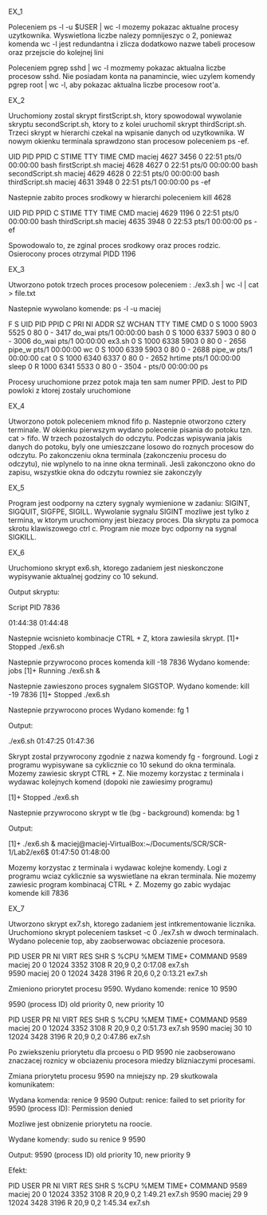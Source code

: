EX_1

Poleceniem ps -l -u $USER | wc -l mozemy pokazac aktualne procesy uzytkownika. Wyswietlona 
liczbe nalezy pomnijeszyc o 2, poniewaz komenda wc -l jest redundantna i zlicza dodatkowo 
nazwe tabeli procesow oraz przejscie do kolejnej lini

Poleceniem pgrep sshd | wc -l mozmemy pokazac aktualna liczbe procesow sshd. Nie posiadam konta
na panamincie, wiec uzylem komendy pgrep root | wc -l, aby pokazac aktualna liczbe procesow
root'a.

EX_2

Uruchomiony zostal skrypt firstScript.sh, ktory spowodowal wywolanie
skryptu secondScript.sh, ktory to z kolei uruchomil skrypt thirdScript.sh.
Trzeci skrypt w hierarchi czekal na wpisanie danych od uzytkownika.
W nowym okienku terminala sprawdzono stan procesow poleceniem ps -ef.

UID          PID    PPID  C STIME TTY          TIME CMD
maciej      4627    3456  0 22:51 pts/0    00:00:00 bash firstScript.sh
maciej      4628    4627  0 22:51 pts/0    00:00:00 bash secondScript.sh
maciej      4629    4628  0 22:51 pts/0    00:00:00 bash thirdScript.sh
maciej      4631    3948  0 22:51 pts/1    00:00:00 ps -ef

Nastepnie zabito proces srodkowy w hierarchi poleceniem kill 4628

UID          PID    PPID  C STIME TTY          TIME CMD
maciej      4629    1196  0 22:51 pts/0    00:00:00 bash thirdScript.sh
maciej      4635    3948  0 22:53 pts/1    00:00:00 ps -ef

Spowodowalo to, ze zginal proces srodkowy oraz proces rodzic.
Osierocony proces otrzymal PIDD 1196

EX_3

Utworzono potok trzech proces procesow poleceniem
: ./ex3.sh | wc -l | cat > file.txt

Nastepnie wywolano komende: ps -l -u maciej

F S   UID     PID    PPID  C PRI  NI ADDR SZ WCHAN  TTY          TIME CMD
0 S  1000    5903    5525  0  80   0 -  3417 do_wai pts/1    00:00:00 bash
0 S  1000    6337    5903  0  80   0 -  3006 do_wai pts/1    00:00:00 ex3.sh
0 S  1000    6338    5903  0  80   0 -  2656 pipe_w pts/1    00:00:00 wc
0 S  1000    6339    5903  0  80   0 -  2688 pipe_w pts/1    00:00:00 cat
0 S  1000    6340    6337  0  80   0 -  2652 hrtime pts/1    00:00:00 sleep
0 R  1000    6341    5533  0  80   0 -  3504 -      pts/0    00:00:00 ps

Procesy uruchomione przez potok maja ten sam numer PPID. Jest to PID powloki z 
ktorej zostaly uruchomione

EX_4

Utworzono potok poleceniem mknod fifo p. Nastepnie otworzono cztery terminale. W okienku
pierwszym wydano polecenie pisania do potoku tzn. cat > fifo. W trzech pozostalych do odczytu.
Podczas wpisywania jakis danych do potoku, byly one umieszczane losowo do roznych procesow
do odczytu. Po zakonczeniu okna terminala (zakonczeniu procesu do odczytu), nie wplynelo to
na inne okna terminali. Jesli zakonczono okno do zapisu, wszystkie okna do odczytu rowniez
sie zakonczyly

EX_5

Program jest oodporny na cztery sygnaly wymienione w zadaniu: SIGINT, SIGQUIT, SIGFPE, SIGILL.
Wywolanie sygnalu SIGINT mozliwe jest tylko z termina, w ktorym uruchomiony jest biezacy proces.
Dla skryptu za pomoca skrotu klawiszowego ctrl c. Program nie moze byc odporny na sygnal
SIGKILL.

EX_6

Uruchomiono skrypt ex6.sh, ktorego zadaniem jest nieskonczone wypisywanie
aktualnej godziny co 10 sekund.

Output skryptu:

Script PID 7836

 01:44:38
 01:44:48

Nastepnie wcisnieto kombinacje CTRL + Z, ktora zawiesila skrypt.
[1]+  Stopped                 ./ex6.sh

Nastepnie przywrocono proces komenda kill -18 7836
Wydano komende: jobs
[1]+  Running                 ./ex6.sh &

Nastepnie zawieszono proces sygnalem SIGSTOP.
Wydano komende: kill -19 7836
[1]+  Stopped                 ./ex6.sh

Nastepnie przywrocono proces
Wydano komende: fg 1

Output:

./ex6.sh
 01:47:25
 01:47:36

Skrypt zostal przywrocony zgodnie z nazwa komendy fg - forground. Logi z programu wypisywane sa cyklicznie co 10 sekund do okna terminala. Mozemy
zawiesic skrypt CTRL + Z. Nie mozemy korzystac z terminala i wydawac kolejnych komend (dopoki nie zawiesimy programu)

[1]+  Stopped                 ./ex6.sh

Nastepnie przywrocono skrypt w tle (bg - background)
komenda: bg 1

Output: 

[1]+ ./ex6.sh &
maciej@maciej-VirtualBox:~/Documents/SCR/SCR-1/Lab2/ex6$  01:47:50
 01:48:00

Mozemy korzystac z terminala i wydawac kolejne komendy. Logi z programu
wciaz cyklicznie sa wyswietlane na ekran terminala. Nie mozemy zawiesic program kombinacaj CTRL + Z. Mozemy go zabic wydajac komende kill 7836

EX_7

Utworzono skrypt ex7.sh, ktorego zadaniem jest intkrementowanie licznika.
Uruchomiono skrypt poleceniem taskset -c 0 ./ex7.sh w dwoch terminalach. Wydano polecenie top, aby zaobserwowac obciazenie procesora.

PID  USER      PR  NI    VIRT    RES    SHR S  %CPU  %MEM     TIME+ COMMAND 
9589 maciej    20   0   12024   3352   3108 R  20,9   0,2   0:17.08 ex7.sh   
9590 maciej    20   0   12024   3428   3196 R  20,6   0,2   0:13.21 ex7.sh

Zmieniono priorytet procesu 9590.
Wydano komende: renice 10 9590

9590 (process ID) old priority 0, new priority 10

PID  USER      PR  NI    VIRT    RES    SHR S  %CPU  %MEM     TIME+ COMMAND
9589 maciej    20   0   12024   3352   3108 R  20,9   0,2   0:51.73 ex7.sh
9590 maciej    30  10   12024   3428   3196 R  20,9   0,2   0:47.86 ex7.sh

Po zwiekszeniu priorytetu dla prcoesu o PID 9590 nie zaobserowano znaczacej roznicy
w obciazeniu procesora miedzy blizniaczymi procesami.

Zmiana priorytetu procesu 9590 na mniejszy np. 29 skutkowala komunikatem:

Wydana komenda: renice 9 9590
Output: renice: failed to set priority for 9590 (process ID): Permission denied

Mozliwe jest obnizenie priorytetu na roocie.

Wydane komendy:
sudo su
renice 9 9590

Output: 9590 (process ID) old priority 10, new priority 9

Efekt:

PID  USER      PR  NI    VIRT    RES    SHR S  %CPU  %MEM     TIME+ COMMAND
9589 maciej    20   0   12024   3352   3108 R  20,9   0,2   1:49.21 ex7.sh
9590 maciej    29   9   12024   3428   3196 R  20,9   0,2   1:45.34 ex7.sh


